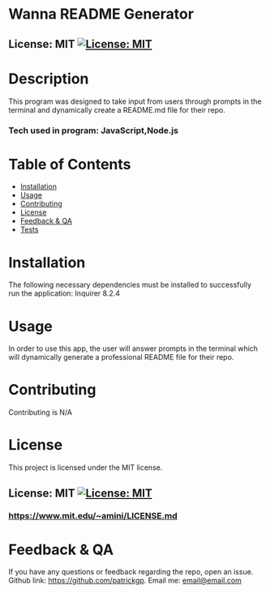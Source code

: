 # Wanna README Generator

## License: MIT [![License: MIT](https://img.shields.io/badge/License-MIT-yellow.svg)](https://opensource.org/licenses/MIT)

# Description

This program was designed to take input from users through prompts in the terminal and dynamically create a README.md file for their repo.

### Tech used in program: JavaScript,Node.js

# Table of Contents

- [Installation](#installation)
- [Usage](#usage)
- [Contributing](#contributing)
- [License](#license)
- [Feedback & QA](#questions)
- [Tests](*test)

# Installation

The following necessary dependencies must be installed to successfully run the application: Inquirer 8.2.4

# Usage

In order to use this app, the user will answer prompts in the terminal which will dynamically generate a professional README file for their repo.

# Contributing

Contributing is N/A

# License

This project is licensed under the MIT license.

## License: MIT [![License: MIT](https://img.shields.io/badge/License-MIT-yellow.svg)](https://opensource.org/licenses/MIT)

### https://www.mit.edu/~amini/LICENSE.md

# Feedback & QA

If you have any questions or feedback regarding the repo, open an issue.
Github link: https://github.com/patrickgp.
Email me: email@email.com
